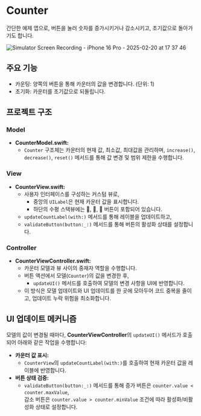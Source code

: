 
# Counter
간단한 예제 앱으로, 버튼을 눌러 숫자를 증가시키거나 감소시키고, 초기값으로 돌아가기도 합니다.

![Simulator Screen Recording - iPhone 16 Pro - 2025-02-20 at 17 37 46](https://github.com/user-attachments/assets/fed9b9ab-4553-423f-9178-c9f9fa44e24c)

## 주요 기능
- 카운팅: 양쪽의 버튼을 통해 카운터의 값을 변경합니다. (단위: 1)
- 초기화: 카운터를 초기값으로 되돌립니다.

## 프로젝트 구조

### Model
- **CounterModel.swift:**  
  - `Counter` 구조체는 카운터의 현재 값, 최소값, 최대값을 관리하며, `increase()`, `decrease()`, `reset()` 메서드를 통해 값 변경 및 범위 제한을 수행합니다.

### View
- **CounterView.swift:**  
  - 사용자 인터페이스를 구성하는 커스텀 뷰로,  
    - 중앙의 `UILabel`은 현재 카운터 값을 표시합니다.
    - 하단의 수평 스택뷰에는 **🔺**, **🔻**, **🔄** 버튼이 포함되어 있습니다.
  - `updateCountLabel(with:)` 메서드를 통해 레이블을 업데이트하고,  
  - `validateButton(button:_:)` 메서드를 통해 버튼의 활성화 상태를 설정합니다.

### Controller
- **CounterViewController.swift:**  
  - 카운터 모델과 뷰 사이의 중재자 역할을 수행합니다.
  - 버튼 액션에서 모델(`Counter`)의 값을 변경한 후,  
    - `updateUI()` 메서드를 호출하여 모델의 변경 사항을 UI에 반영합니다.
  - 이 방식은 모델 업데이트와 UI 업데이트를 한 곳에 모아두어 코드 중복을 줄이고, 업데이트 누락 위험을 최소화합니다.

## UI 업데이트 메커니즘
모델의 값이 변경될 때마다, **CounterViewController**의 `updateUI()` 메서드가 호출되어 아래와 같은 작업을 수행합니다:

- **카운터 값 표시:**  
  - `CounterView`의 `updateCountLabel(with:)`를 호출하여 현재 카운터 값을 레이블에 반영합니다.
- **버튼 상태 검증:**  
  - `validateButton(button:_:)` 메서드를 통해 증가 버튼은 `counter.value < counter.maxValue`,  
    감소 버튼은 `counter.value > counter.minValue` 조건에 따라 활성화/비활성화 상태로 설정합니다.
